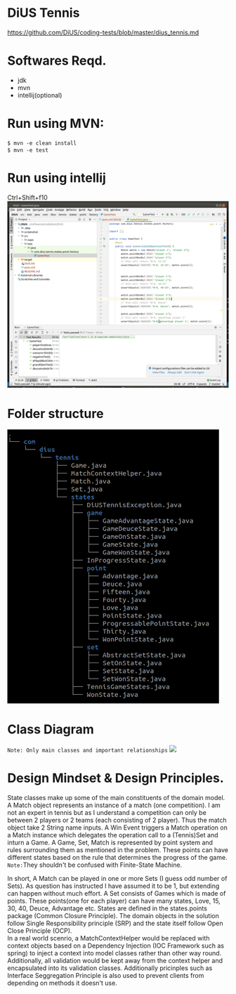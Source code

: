 # DiUS Tennis
https://github.com/DiUS/coding-tests/blob/master/dius_tennis.md

# Softwares Reqd.
* jdk
* mvn
* intellij(optional)

# Run using MVN:
```
$ mvn -e clean install
$ mvn -e test 
```

# Run using intellij
Ctrl+Shift+f10
![Run](screenshot/intellij.png)


# Folder structure
![Tree](screenshot/tree.png)

# Class Diagram 
```Note: Only main classes and important relationships```
![](screenshot/ClassDia.gif)

# Design Mindset & Design Principles.
State classes make up some of the main constituents of the domain model. A Match object represents an instance of a match (one competition). I am not an expert in tennis but as I understand a competition can only be between 2 players or 2 teams (each consisting of 2 player). Thus the match object take 2 String name inputs. A Win Event triggers a Match operation on a Match instance which delegates the operation call to a (Tennis)Set and inturn a Game. 
A Game, Set, Match is represented by point system and rules surrounding them as mentioned in the problem. These points can have different states based on the rule that determines the progress of the game.
```Note:```They shouldn't be confused with Finite-State Machine.  

In short, A Match can be played in one or more Sets (I guess odd number of Sets). As question has instructed I have assumed it to be 1, but extending can happen without much effort. A Set consists of Games which is made of points. These points(one for each player) can have many states, Love, 15, 30, 40, Deuce, Advantage etc. States are defined in the states.points package (Common Closure Principle). The domain objects in the solution follow Single Responsibility principle (SRP) and the state itself follow Open Close Principle (OCP).  
In a real world scenrio, a MatchContextHelper would be replaced with context objects based on a Dependency Injection (IOC Framework such as spring) to inject a context into model classes rather than other way round. Additionally, all validation would be kept away from the context helper and encapsulated into its validation classes. Additionally pricinples such as Interface Seggregation Principle is also used to prevent clients from depending on methods it doesn't use.
